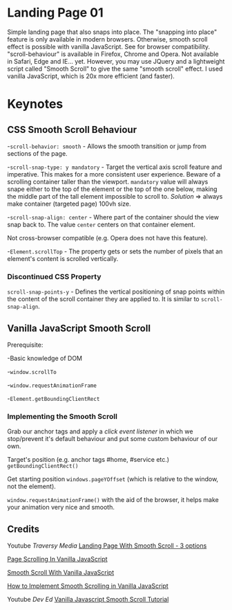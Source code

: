 # Landing Page 01

Simple landing page that also snaps into place. The "snapping into place" feature is only available in modern browsers. Otherwise, smooth scroll effect is possible with vanilla JavaScript.
See for browser compatibility.
"scroll-behaviour" is available in Firefox, Chrome and Opera. Not available in Safari, Edge and IE... yet. However, you may use JQuery and a lightweight script called "Smooth Scroll" to give the same "smooth scroll" effect. I used vanilla JavaScript, which is 20x more efficient (and faster).

# Keynotes

## CSS Smooth Scroll Behaviour

-`scroll-behavior: smooth` - Allows the smooth transition or jump from sections of the page.

-`scroll-snap-type: y mandatory` - Target the vertical axis scroll feature and imperative. This makes for a more consistent user experience. Beware of a scrolling container taller than the viewport. `mandatory` value will always snape either to the top of the element or the top of the one below, making the middle part of the tall element impossible to scroll to.
_Solution_ => always make container (targeted page) 100vh size.

-`scroll-snap-align: center` - Where part of the container should the view snap back to. The value `center` centers on that container element.

Not cross-browser compatible (e.g. Opera does not have this feature).

-`Element.scrollTop` - The property gets or sets the number of pixels that an element's content is scrolled vertically.

### Discontinued CSS Property

`scroll-snap-points-y` - Defines the vertical positioning of snap points within the content of the scroll container they are applied to. It is similar to `scroll-snap-align`.

## Vanilla JavaScript Smooth Scroll

Prerequisite:

-Basic knowledge of DOM

-`window.scrollTo`

-`window.requestAnimationFrame`

-`Element.getBoundingClientRect`

### Implementing the Smooth Scroll

Grab our anchor tags and apply a _click event listener_ in which we stop/prevent it's default behaviour and put some custom behaviour of our own.

Target's position (e.g. anchor tags #home, #service etc.) `getBoundingClientRect()`

Get starting position `windows.pageYOffset` (which is relative to the window, not the element).

`window.requestAnimationFrame()` with the aid of the browser, it helps make your animation very nice and smooth.


## Credits

Youtube _Traversy Media_ [Landing Page With Smooth Scroll - 3 options](https://youtu.be/y9nlfqT4s9s)

[Page Scrolling In Vanilla JavaScript](https://pawelgrzybek.com/page-scroll-in-vanilla-javascript/)

[Smooth Scroll With Vanilla JavaScript](https://medium.com/@gurjitmehta/smooth-scroll-with-javascript-571283e9a3cd)

[How to Implement Smooth Scrolling in Vanilla JavaScript](https://www.sitepoint.com/smooth-scrolling-vanilla-javascript/)

Youtube _Dev Ed_ [Vanilla Javascript Smooth Scroll Tutorial](https://youtu.be/oUSvlrDTLi4)
